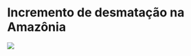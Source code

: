 <h1>Incremento de desmatação na Amazônia</h1>
<p align = "left">
<img src="https://img.shields.io/badge/python-3670A0?style=for-the-badge&logo=python&logoColor=ffdd54">
</p>
